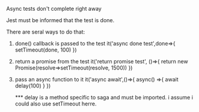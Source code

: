 Async tests don't complete right away

Jest must be informed that the test is done.

There are seral ways to do that:

1. done() callback is passed to the test
   it('async done test',done=>{
   setTimeout(done, 100)
   })
2. return a promise from the test
   it('return promise test', ()=>{
   return new Promise(resolve=>setTimeout(resolve, 1500))
   })
3. pass an async function to it
   it('async await',()=>{
   async() =>{
   await delay(100)
   }
   })

   \*\*\* delay is a method specific to saga and must be imported. i assume i could also use setTimeout herre.
